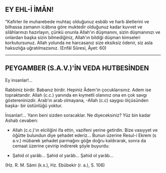 ## EY EHL-İ İMÂN!

"Kafirler ile muharebede muhtaç olduğunuz esbâb ve harb âletlerini ve bilhassa zamanın icâbına göre muktedir olduğunuz kadar kuvvet ve silâhlarınızı hazırlayın, çünkü onunla Allah'ın düşmanını, sizin düşmanınızı ve onlardan başka sizin bilmediğiniz, Allah'ın bildiği düşman kimse­leri korkutursunuz. Allah yolunda ne harcasanız size eksiksiz ödenir, siz asla haksızlığa uğratılmazsınız. (Enfâl Sûresi, Âyet: 60)

<hr>

## PEYGAMBER (S.A.V.)'İN VEDA HUTBESİNDEN

Ey insanlar!...

Rabbiniz birdir. Babanız birdir. Hepiniz Âdem'in çocuklarısınız. Adem ise topraktandır. Allah (c.c.) yanında en kıymetli olanınız ona en çok savgı göstereninizdir. Arab'ın arab olmayana, -Allah (c.c) saygısı ölçüsünden başka- bir üstünlü­ğü yoktur.

İnsanlar!... Yarın beni sizden soracaklar. Ne di­yeceksiniz? Yüz bin kadar Ashab cevaben:

- Allah (c.c.)'ın elciliğini ifa ettin, vazifeni yeri­ne getirdin. Bize vasıyyet ve öğütte bulundun diye şehadet ederiz... Bunun üzerine Resul-i Ekrem (s a.v.) mübarek şehadet parmağını göğe doğru kaldırarak, sonra da cemaat üzerine çevirip indirerek şöyle buyurdu:

- Şahid ol yarâb... Şahid ol yarâb... Şahid ol yarâb...

(Hz. R. M. Sâmi (k.s.), Hz. Ebûbekir (r. a.), S. 106)

